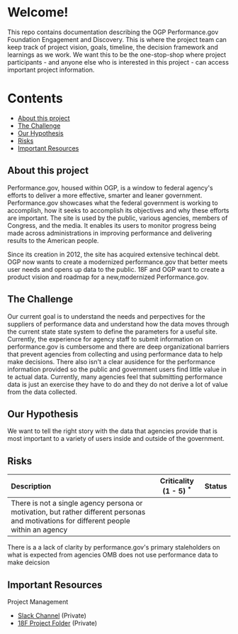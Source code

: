 # Welcome!
This repo contains documentation describing the OGP Performance.gov Foundation Engagement and Discovery. This is where the project team can keep track of project vision, goals, timeline, the decision framework and learnings as we work. We want this to be the one-stop-shop where project participants - and anyone else who is interested in this project - can access important project information. 

# Contents 
* [About this project](#about-this-project)
* [The Challenge](#the-challenge)
* [Our Hypothesis](#our-hypothesis)
* [Risks](#risks)
* [Important Resources](#important-resources)

## About this project 
Performance.gov, housed within OGP, is a window to federal agency's efforts to deliver a more effective, smarter and leaner government. Performance.gov showcases what the federal government is working to accomplish, how it seeks to accomplish its objectives and why these efforts are important. The site is used by the public, various agencies, members of Congress, and the media. It enables its users to monitor progress being made across administrations in improving performance and delivering results to the American people. 

Since its creation in 2012, the site has acquired extensive techincal debt. OGP now wants to create a modernized performance.gov that better meets user needs and opens up data to the public. 18F and OGP want to create a product vision and roadmap for a new,modernized Performance.gov. 

## The Challenge 
Our current goal is to understand the needs and perpectives for the suppliers of performance data and understand how the data moves through the current state state system to define the parameters for a useful site. Currently, the experience for agency staff to submit information on performance.gov is cumbersome and there are deep organizational barriers that prevent agencies from collecting and using performance data to help make decisions. There also isn't a clear ausidence for the performance information provided so the public and government users find little value in te actual data. Currently, many agencies feel that submitting performance data is just an exercise they have to do and they do not derive a lot of value from the data collected. 

## Our Hypothesis
We want to tell the right story with the data that agencies provide that is most important to a variety of users inside and outside of the government.   


## Risks


| Description  | Criticality (1 - 5) <sup>*</sup> | Status  |
|:---|:---:|:---:|
| There is not a single agency persona or motivation, but rather different personas and motivations for different people within an agency | 
There is a a lack of clarity by performance.gov's primary staleholders on what is expected from agencies 
OMB does not use performance data to make deicsion 

## Important Resources 

Project Management
* [Slack Channel](https://gsa-tts.slack.com/messages/C79M78VQC/convo/G0LSHU0PP-1510239239.000251/) (Private)
* [18F Project Folder](https://drive.google.com/drive/u/1/folders/0Bykd9KmMpACXRUl2RDdGZjNucFk?ths=true) (Private)

